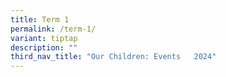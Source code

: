 ```yaml
---
title: Term 1
permalink: /term-1/
variant: tiptap
description: ""
third_nav_title: "Our Children: Events   2024"
---
```

